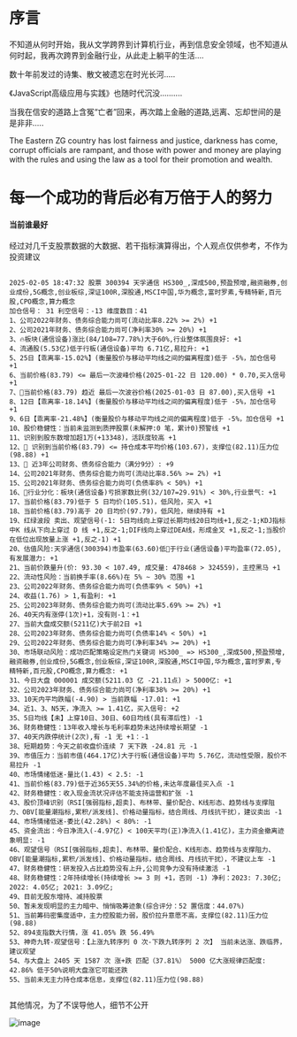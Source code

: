 # 序言
不知道从何时开始，我从文学跨界到计算机行业，再到信息安全领域，也不知道从何时起，我再次跨界到金融行业，从此走上躺平的生活....

数十年前发过的诗集、散文被遗忘在时光长河.....

《JavaScript高级应用与实践》也随时代沉没..........

当我在信安的道路上含冤“亡者”回来，再次踏上金融的道路,远离、忘却世间的是是非非.....

The Eastern ZG country has lost fairness and justice, darkness has come, corrupt officials are rampant, and those with power and money are playing with the rules and using the law as a tool for their promotion and wealth.

# 每一个成功的背后必有万倍于人的努力
#### 当前谁最好
经过对几千支股票数据的大数据、若干指标演算得出，个人观点仅供参考，不作为投资建议
```

2025-02-05 18:47:32 股票 300394 天孚通信 HS300_,深成500,预盈预增,融资融券,创业成份,5G概念,创业板综,深证100R,深股通,MSCI中国,华为概念,富时罗素,专精特新,百元股,CPO概念,算力概念
加仓信号： 31 利空信号：-13 维度数目：41
1、公司2022年财务、债务综合能力尚可(流动比率8.22% >= 2%) +1
2、公司2021年财务、债务综合能力尚可(净利率30% >= 20%) +1
3、🔥板块(通信设备)涨比(84/108=77.78%)大于60%,行业整体氛围良好: +1
4、流通股(5.53亿)低于行板(通信设备)平均 6.71亿,易拉升: +1
5、25日【乖离率-15.02%】(衡量股价与移动平均线之间的偏离程度)低于 -5%，加仓信号 +1
6、当前价格(83.79) <= 最后一次波峰价格(2025-01-22 日 120.00) * 0.70,买入信号 +1
7、🍩当前价格(83.79) 趋近 最后一次波谷价格(2025-01-03 日 87.00),买入信号 +1
8、12日【乖离率-18.14%】(衡量股价与移动平均线之间的偏离程度)低于 -5%，加仓信号 +1
9、6日【乖离率-21.48%】(衡量股价与移动平均线之间的偏离程度)低于 -5%，加仓信号 +1
10、股价稳健性：当前未监测到质押股票(未解押:0 笔，累计0)预警线 +1
11、识别到股东数增加超1万(+13348)，活跃度较高 +1
12、🍭 识别到当前价格(83.79) <= 持仓成本平均价格(103.67)，支撑位(82.11)压力位(98.88) +1
13、🌹 近3年公司财务、债务综合能力（满分9分）: +9
14、公司2021年财务、债务综合能力尚可(流动比率8.56% >= 2%) +1
15、公司2021年财务、债务综合能力尚可(负债率8% < 50%) +1
16、🍷行业分化：板块(通信设备)亏损家数比例(32/107=29.91%) < 30%,行业景气: +1
17、当前价格(83.79)低于 5 日均价(105.51)，低风险，买入 +1
18、当前价格(83.79)高于 20 日均价(97.79)，低风险，继续持有 +1
19、红绿波段 卖出、观望信号(-1: 5日均线向上穿过长期均线20日均线+1,反之-1;KDJ指标中K 线从下向上穿过 D 线 +1,反之-1;DIF线向上穿过DEA线，形成金叉 +1,反之-1;当股价在低位出现放量上涨 +1,反之-1) +1
20、估值风险:天孚通信(300394)市盈率(63.60)低🍑于行业(通信设备)平均盈率(72.05),有发展潜力: +1
21、当前价跌量升(价: 93.30 < 107.49, 成交量: 478468 > 324559)，主控黑马 +1
22、流动性风险：当前换手率(8.66%)在 5% ~ 30% 范围 +1
23、公司2022年财务、债务综合能力尚可(负债率9% < 50%) +1
24、收益(1.76) > 1,有盈利: +1
25、公司2023年财务、债务综合能力尚可(流动比率5.69% >= 2%) +1
26、40天内有涨停(1次)+1，没有则-1：+1
27、当前大盘成交额(5211亿)大于前2日 +1
28、公司2023年财务、债务综合能力尚可(负债率14% < 50%) +1
29、公司2022年财务、债务综合能力尚可(净利率34% >= 20%) +1
30、市场联动风险：成功匹配策略设定热门关键词 HS300_ => HS300_,深成500,预盈预增,融资融券,创业成份,5G概念,创业板综,深证100R,深股通,MSCI中国,华为概念,富时罗素,专精特新,百元股,CPO概念,算力概念: +1
31、今日大盘 000001 成交额(5211.03 亿 -21.11点) > 5000亿: +1
32、公司2023年财务、债务综合能力尚可(净利率38% >= 20%) +1
33、10天内平均跌幅(-4.90) > 当前跌幅 -17.01: +1
34、近1、3、N5天，净流入 >= 1.41亿，买入信号: +2
35、5日均线【未】上穿10日、30日、60日均线(具有滞后性) -1
36、财务稳健性：13年收入增长与毛利率趋势未达持续增长期望 -1
37、40天内跌停统计(2次),有 -1 无 +1：-1
38、短期趋势：今天之前收盘价连续 7 天下跌 -24.81 元 -1
39、市值压力：当前市值(464.17亿)大于行板(通信设备)平均 5.76亿，流动性受限，股价不易拉升 -1
40、市场情绪低迷-量比(1.43) < 2.5: -1
41、当前价格(83.79)低于近365天55.34%的价格,未达年度最佳买入点 -1
42、财务稳健性：收入现金流状况评估不能支持运营和扩张 -1
43、股价顶峰识别（RSI[强弱指标,超卖]、布林带、量价配合、K线形态、趋势线与支撑阻力、OBV[能量潮指标,累积/派发线]、价格动量指标，结合周线、月线抗干扰），建议卖出 -1
44、市场情绪低迷-委比(42.28%) < 80%: -1
45、资金流出：今日净流入(-4.97亿) < 100天平均(正)净流入(1.41亿)，主力资金撤离迹象明显: -1
46、观望信号（RSI[强弱指标,超卖]、布林带、量价配合、K线形态、趋势线与支撑阻力、OBV[能量潮指标,累积/派发线]、价格动量指标，结合周线、月线抗干扰），不建议上车 -1
47、财务稳健性：研发投入占比趋势没有上升,公司竞争力没有持续激活 -1
48、财务稳健性：2年持续增长(持续增长 >= 3 则 +1，否则 -1) 净利：2023: 7.30亿; 2022: 4.05亿; 2021: 3.09亿;
49、目前无股东增持、减持股票
50、暂未发现明显的主力暗中、悄悄吸筹迹象(综合评分：52 置信度：44.07%)
51、当前筹码密集度适中，主力控股能力弱，股价拉升意愿不高，支撑位(82.11)压力位(98.88)
52、894支指数大行情，涨 41.05% 跌 56.49%
53、神奇九转-观望信号：【上涨九转序列 0 次-下跌九转序列 2 次】 当前未达涨、跌临界，建议观望
54、与大盘上 2405 天 1587 次 涨+跌 匹配（37.81%） 5000 亿大涨规律匹配度: 42.86% 低于50%说明大盘涨它可能还跌
55、当前未无主力持仓成本信息，支撑位(82.11)压力位(98.88)


```
其他情况，为了不误导他人，细节不公开

![image](https://github.com/user-attachments/assets/2c52a5a2-a73f-4cd3-8bfb-30698acc1e22)
